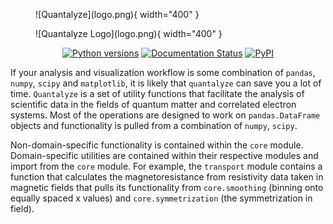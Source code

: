 <figure markdown="span">
  ![Quantalyze](logo.png){ width="400" }
</figure>


<figure markdown="span">
  ![Quantalyze Logo](logo.png){ width="400" }
</figure>

<p align="center">
<a href=""><img src="https://img.shields.io/pypi/pyversions/quantalyze" alt="Python versions"></a>
<a href="https://quantalyze.readthedocs.io/en/latest/?badge=latest"><img src="https://readthedocs.org/projects/quantalyze/badge/?version=latest" alt="Documentation Status"></a>
<a href="https://pypi.org/project/quantalyze/"><img src="https://shields.io/pypi/v/quantalyze" alt="PyPI"></a>
</p>

If your analysis and visualization workflow is some combination of `pandas`, `numpy`, `scipy` and `matplotlib`, it is likely that `quantalyze` can save you a lot of time. `Quantalyze` is a set of utility functions that facilitate the analysis of scientific data in the fields of quantum matter and correlated electron systems. Most of the operations are designed to work on `pandas.DataFrame` objects and functionality is pulled from a combination of `numpy`, `scipy`.

Non-domain-specific functionality is contained within the `core` module. Domain-specific utilities are contained within their respective modules and import from the `core` module. For example, the `transport` module contains a function that calculates the magnetoresistance from resistivity data taken in magnetic fields that pulls its functionality from `core.smoothing` (binning onto equally spaced x values) and `core.symmetrization` (the symmetrization in field).

